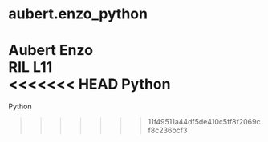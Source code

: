 # aubert.enzo_python

Aubert Enzo<br/>
RIL L11<br/>
<<<<<<< HEAD
Python<br/>
=======
Python<br/>
>>>>>>> 11f49511a44df5de410c5ff8f2069cf8c236bcf3
